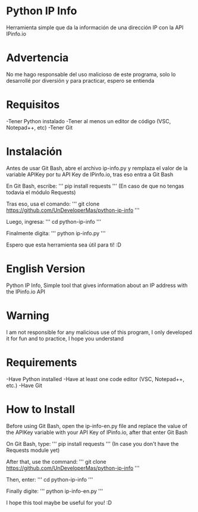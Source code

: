 # Python IP Info
Herramienta simple que da la información de una dirección IP con la API IPinfo.io 

# Advertencia
No me hago responsable del uso malicioso de este programa, solo lo desarrollé por diversión y 
para practicar, espero se entienda

# Requisitos
-Tener Python instalado
-Tener al menos un editor de código (VSC, Notepad++, etc)
-Tener Git

# Instalación 
Antes de usar Git Bash, abre el archivo ip-info.py y remplaza el valor de la variable APIKey por tu API Key de 
IPinfo.io, tras eso entra a Git Bash

En Git Bash, escribe: 
'''
pip install requests
'''
(En caso de que no tengas todavia el módulo Requests)

Tras eso, usa el comando:
'''
git clone https://github.com/UnDeveloperMas/python-ip-info
'''

Luego, ingresa: 
'''
cd python-ip-info
'''

Finalmente digita:
'''
python ip-info.py
'''

Espero que esta herramienta sea útil para ti! :D



# English Version
Python IP Info, Simple tool that gives information about an IP address with the IPinfo.io API 

# Warning
I am not responsible for any malicious use of this program, I only developed it for fun and 
to practice, I hope you understand

# Requirements
-Have Python installed
-Have at least one code editor (VSC, Notepad++, etc.)
-Have Git

# How to Install
Before using Git Bash, open the ip-info-en.py file and replace the value of the APIKey variable with your API Key of
IPinfo.io, after that enter Git Bash

On Git Bash, type: 
'''
pip install requests
'''
(In case you don't have the Requests module yet)

After that, use the command:
'''
git clone https://github.com/UnDeveloperMas/python-ip-info
'''

Then, enter: 
'''
cd python-ip-info
'''

Finally digite:
'''
python ip-info-en.py
'''

I hope this tool maybe be useful for you! :D
